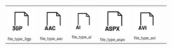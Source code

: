 |      |      |      |      |      |      | 
| ---- | ---- | ---- | ---- | ---- | ---- |
| <img src="https://raw.githubusercontent.com/scape-agency/icon.gl/main/dist/png/512/file_type_3gp.png" alt="file_type_3gp"><small>file_type_3gp</small> | <img src="https://raw.githubusercontent.com/scape-agency/icon.gl/main/dist/png/512/file_type_aac.png" alt="file_type_aac"><small>file_type_aac</small> | <img src="https://raw.githubusercontent.com/scape-agency/icon.gl/main/dist/png/512/file_type_ai.png" alt="file_type_ai"><small>file_type_ai</small> | <img src="https://raw.githubusercontent.com/scape-agency/icon.gl/main/dist/png/512/file_type_aspx.png" alt="file_type_aspx"><small>file_type_aspx</small> | <img src="https://raw.githubusercontent.com/scape-agency/icon.gl/main/dist/png/512/file_type_avi.png" alt="file_type_avi"><small>file_type_avi</small> || <img src="https://raw.githubusercontent.com/scape-agency/icon.gl/main/dist/png/512/file_type_bin.png" alt="file_type_bin"><small>file_type_bin</small> | <img src="https://raw.githubusercontent.com/scape-agency/icon.gl/main/dist/png/512/file_type_blend.png" alt="file_type_blend"><small>file_type_blend</small> | <img src="https://raw.githubusercontent.com/scape-agency/icon.gl/main/dist/png/512/file_type_bmp.png" alt="file_type_bmp"><small>file_type_bmp</small> | <img src="https://raw.githubusercontent.com/scape-agency/icon.gl/main/dist/png/512/file_type_cs.png" alt="file_type_cs"><small>file_type_cs</small> | <img src="https://raw.githubusercontent.com/scape-agency/icon.gl/main/dist/png/512/file_type_css.png" alt="file_type_css"><small>file_type_css</small> || <img src="https://raw.githubusercontent.com/scape-agency/icon.gl/main/dist/png/512/file_type_dll.png" alt="file_type_dll"><small>file_type_dll</small> | <img src="https://raw.githubusercontent.com/scape-agency/icon.gl/main/dist/png/512/file_type_dmg.png" alt="file_type_dmg"><small>file_type_dmg</small> | <img src="https://raw.githubusercontent.com/scape-agency/icon.gl/main/dist/png/512/file_type_doc.png" alt="file_type_doc"><small>file_type_doc</small> | <img src="https://raw.githubusercontent.com/scape-agency/icon.gl/main/dist/png/512/file_type_docx.png" alt="file_type_docx"><small>file_type_docx</small> | <img src="https://raw.githubusercontent.com/scape-agency/icon.gl/main/dist/png/512/file_type_dwg.png" alt="file_type_dwg"><small>file_type_dwg</small> || <img src="https://raw.githubusercontent.com/scape-agency/icon.gl/main/dist/png/512/file_type_eot.png" alt="file_type_eot"><small>file_type_eot</small> | <img src="https://raw.githubusercontent.com/scape-agency/icon.gl/main/dist/png/512/file_type_exe.png" alt="file_type_exe"><small>file_type_exe</small> | <img src="https://raw.githubusercontent.com/scape-agency/icon.gl/main/dist/png/512/file_type_gh.png" alt="file_type_gh"><small>file_type_gh</small> | <img src="https://raw.githubusercontent.com/scape-agency/icon.gl/main/dist/png/512/file_type_gif.png" alt="file_type_gif"><small>file_type_gif</small> | <img src="https://raw.githubusercontent.com/scape-agency/icon.gl/main/dist/png/512/file_type_git.png" alt="file_type_git"><small>file_type_git</small> || <img src="https://raw.githubusercontent.com/scape-agency/icon.gl/main/dist/png/512/file_type_heic.png" alt="file_type_heic"><small>file_type_heic</small> | <img src="https://raw.githubusercontent.com/scape-agency/icon.gl/main/dist/png/512/file_type_html.png" alt="file_type_html"><small>file_type_html</small> | <img src="https://raw.githubusercontent.com/scape-agency/icon.gl/main/dist/png/512/file_type_ico.png" alt="file_type_ico"><small>file_type_ico</small> | <img src="https://raw.githubusercontent.com/scape-agency/icon.gl/main/dist/png/512/file_type_indd.png" alt="file_type_indd"><small>file_type_indd</small> | <img src="https://raw.githubusercontent.com/scape-agency/icon.gl/main/dist/png/512/file_type_ini.png" alt="file_type_ini"><small>file_type_ini</small> || <img src="https://raw.githubusercontent.com/scape-agency/icon.gl/main/dist/png/512/file_type_iso-83.png" alt="file_type_iso-83"><small>file_type_iso-83</small> | <img src="https://raw.githubusercontent.com/scape-agency/icon.gl/main/dist/png/512/file_type_iso.png" alt="file_type_iso"><small>file_type_iso</small> | <img src="https://raw.githubusercontent.com/scape-agency/icon.gl/main/dist/png/512/file_type_jar.png" alt="file_type_jar"><small>file_type_jar</small> | <img src="https://raw.githubusercontent.com/scape-agency/icon.gl/main/dist/png/512/file_type_java.png" alt="file_type_java"><small>file_type_java</small> | <img src="https://raw.githubusercontent.com/scape-agency/icon.gl/main/dist/png/512/file_type_jinja.png" alt="file_type_jinja"><small>file_type_jinja</small> || <img src="https://raw.githubusercontent.com/scape-agency/icon.gl/main/dist/png/512/file_type_js.png" alt="file_type_js"><small>file_type_js</small> | <img src="https://raw.githubusercontent.com/scape-agency/icon.gl/main/dist/png/512/file_type_json.png" alt="file_type_json"><small>file_type_json</small> | <img src="https://raw.githubusercontent.com/scape-agency/icon.gl/main/dist/png/512/file_type_jsx.png" alt="file_type_jsx"><small>file_type_jsx</small> | <img src="https://raw.githubusercontent.com/scape-agency/icon.gl/main/dist/png/512/file_type_key.png" alt="file_type_key"><small>file_type_key</small> | <img src="https://raw.githubusercontent.com/scape-agency/icon.gl/main/dist/png/512/file_type_m4p.png" alt="file_type_m4p"><small>file_type_m4p</small> || <img src="https://raw.githubusercontent.com/scape-agency/icon.gl/main/dist/png/512/file_type_mdx.png" alt="file_type_mdx"><small>file_type_mdx</small> | <img src="https://raw.githubusercontent.com/scape-agency/icon.gl/main/dist/png/512/file_type_mkv.png" alt="file_type_mkv"><small>file_type_mkv</small> | <img src="https://raw.githubusercontent.com/scape-agency/icon.gl/main/dist/png/512/file_type_mov.png" alt="file_type_mov"><small>file_type_mov</small> | <img src="https://raw.githubusercontent.com/scape-agency/icon.gl/main/dist/png/512/file_type_mp3.png" alt="file_type_mp3"><small>file_type_mp3</small> | <img src="https://raw.githubusercontent.com/scape-agency/icon.gl/main/dist/png/512/file_type_mp4.png" alt="file_type_mp4"><small>file_type_mp4</small> || <img src="https://raw.githubusercontent.com/scape-agency/icon.gl/main/dist/png/512/file_type_msi.png" alt="file_type_msi"><small>file_type_msi</small> | <img src="https://raw.githubusercontent.com/scape-agency/icon.gl/main/dist/png/512/file_type_obj.png" alt="file_type_obj"><small>file_type_obj</small> | <img src="https://raw.githubusercontent.com/scape-agency/icon.gl/main/dist/png/512/file_type_ogg.png" alt="file_type_ogg"><small>file_type_ogg</small> | <img src="https://raw.githubusercontent.com/scape-agency/icon.gl/main/dist/png/512/file_type_otf.png" alt="file_type_otf"><small>file_type_otf</small> | <img src="https://raw.githubusercontent.com/scape-agency/icon.gl/main/dist/png/512/file_type_pdf.png" alt="file_type_pdf"><small>file_type_pdf</small> || <img src="https://raw.githubusercontent.com/scape-agency/icon.gl/main/dist/png/512/file_type_png.png" alt="file_type_png"><small>file_type_png</small> | <img src="https://raw.githubusercontent.com/scape-agency/icon.gl/main/dist/png/512/file_type_ppt.png" alt="file_type_ppt"><small>file_type_ppt</small> | <img src="https://raw.githubusercontent.com/scape-agency/icon.gl/main/dist/png/512/file_type_pptx.png" alt="file_type_pptx"><small>file_type_pptx</small> | <img src="https://raw.githubusercontent.com/scape-agency/icon.gl/main/dist/png/512/file_type_psd.png" alt="file_type_psd"><small>file_type_psd</small> | <img src="https://raw.githubusercontent.com/scape-agency/icon.gl/main/dist/png/512/file_type_psql.png" alt="file_type_psql"><small>file_type_psql</small> || <img src="https://raw.githubusercontent.com/scape-agency/icon.gl/main/dist/png/512/file_type_qgs.png" alt="file_type_qgs"><small>file_type_qgs</small> | <img src="https://raw.githubusercontent.com/scape-agency/icon.gl/main/dist/png/512/file_type_rar.png" alt="file_type_rar"><small>file_type_rar</small> | <img src="https://raw.githubusercontent.com/scape-agency/icon.gl/main/dist/png/512/file_type_raw.png" alt="file_type_raw"><small>file_type_raw</small> | <img src="https://raw.githubusercontent.com/scape-agency/icon.gl/main/dist/png/512/file_type_rb.png" alt="file_type_rb"><small>file_type_rb</small> | <img src="https://raw.githubusercontent.com/scape-agency/icon.gl/main/dist/png/512/file_type_ris.png" alt="file_type_ris"><small>file_type_ris</small> || <img src="https://raw.githubusercontent.com/scape-agency/icon.gl/main/dist/png/512/file_type_sass.png" alt="file_type_sass"><small>file_type_sass</small> | <img src="https://raw.githubusercontent.com/scape-agency/icon.gl/main/dist/png/512/file_type_scss.png" alt="file_type_scss"><small>file_type_scss</small> | <img src="https://raw.githubusercontent.com/scape-agency/icon.gl/main/dist/png/512/file_type_sh.png" alt="file_type_sh"><small>file_type_sh</small> | <img src="https://raw.githubusercontent.com/scape-agency/icon.gl/main/dist/png/512/file_type_shp.png" alt="file_type_shp"><small>file_type_shp</small> | <img src="https://raw.githubusercontent.com/scape-agency/icon.gl/main/dist/png/512/file_type_skp.png" alt="file_type_skp"><small>file_type_skp</small> || <img src="https://raw.githubusercontent.com/scape-agency/icon.gl/main/dist/png/512/file_type_stl.png" alt="file_type_stl"><small>file_type_stl</small> | <img src="https://raw.githubusercontent.com/scape-agency/icon.gl/main/dist/png/512/file_type_svg.png" alt="file_type_svg"><small>file_type_svg</small> | <img src="https://raw.githubusercontent.com/scape-agency/icon.gl/main/dist/png/512/file_type_tar.png" alt="file_type_tar"><small>file_type_tar</small> | <img src="https://raw.githubusercontent.com/scape-agency/icon.gl/main/dist/png/512/file_type_tex.png" alt="file_type_tex"><small>file_type_tex</small> | <img src="https://raw.githubusercontent.com/scape-agency/icon.gl/main/dist/png/512/file_type_tiff.png" alt="file_type_tiff"><small>file_type_tiff</small> || <img src="https://raw.githubusercontent.com/scape-agency/icon.gl/main/dist/png/512/file_type_ts.png" alt="file_type_ts"><small>file_type_ts</small> | <img src="https://raw.githubusercontent.com/scape-agency/icon.gl/main/dist/png/512/file_type_tsx.png" alt="file_type_tsx"><small>file_type_tsx</small> | <img src="https://raw.githubusercontent.com/scape-agency/icon.gl/main/dist/png/512/file_type_ttf.png" alt="file_type_ttf"><small>file_type_ttf</small> | <img src="https://raw.githubusercontent.com/scape-agency/icon.gl/main/dist/png/512/file_type_txt.png" alt="file_type_txt"><small>file_type_txt</small> | <img src="https://raw.githubusercontent.com/scape-agency/icon.gl/main/dist/png/512/file_type_w0ff2.png" alt="file_type_w0ff2"><small>file_type_w0ff2</small> || <img src="https://raw.githubusercontent.com/scape-agency/icon.gl/main/dist/png/512/file_type_webp.png" alt="file_type_webp"><small>file_type_webp</small> | <img src="https://raw.githubusercontent.com/scape-agency/icon.gl/main/dist/png/512/file_type_woff.png" alt="file_type_woff"><small>file_type_woff</small> | <img src="https://raw.githubusercontent.com/scape-agency/icon.gl/main/dist/png/512/file_type_xls.png" alt="file_type_xls"><small>file_type_xls</small> | <img src="https://raw.githubusercontent.com/scape-agency/icon.gl/main/dist/png/512/file_type_xlsx.png" alt="file_type_xlsx"><small>file_type_xlsx</small> | <img src="https://raw.githubusercontent.com/scape-agency/icon.gl/main/dist/png/512/file_type_yml.png" alt="file_type_yml"><small>file_type_yml</small> || <img src="https://raw.githubusercontent.com/scape-agency/icon.gl/main/dist/png/512/game_dice_0.png" alt="game_dice_0"><small>game_dice_0</small> | <img src="https://raw.githubusercontent.com/scape-agency/icon.gl/main/dist/png/512/game_dice_0_fill.png" alt="game_dice_0_fill"><small>game_dice_0_fill</small> | <img src="https://raw.githubusercontent.com/scape-agency/icon.gl/main/dist/png/512/game_dice_1.png" alt="game_dice_1"><small>game_dice_1</small> | <img src="https://raw.githubusercontent.com/scape-agency/icon.gl/main/dist/png/512/game_dice_1_fill.png" alt="game_dice_1_fill"><small>game_dice_1_fill</small> | <img src="https://raw.githubusercontent.com/scape-agency/icon.gl/main/dist/png/512/game_dice_2.png" alt="game_dice_2"><small>game_dice_2</small> || <img src="https://raw.githubusercontent.com/scape-agency/icon.gl/main/dist/png/512/game_dice_3.png" alt="game_dice_3"><small>game_dice_3</small> | <img src="https://raw.githubusercontent.com/scape-agency/icon.gl/main/dist/png/512/game_dice_3_fill.png" alt="game_dice_3_fill"><small>game_dice_3_fill</small> | <img src="https://raw.githubusercontent.com/scape-agency/icon.gl/main/dist/png/512/game_dice_4.png" alt="game_dice_4"><small>game_dice_4</small> | <img src="https://raw.githubusercontent.com/scape-agency/icon.gl/main/dist/png/512/game_dice_4_fill.png" alt="game_dice_4_fill"><small>game_dice_4_fill</small> | <img src="https://raw.githubusercontent.com/scape-agency/icon.gl/main/dist/png/512/game_dice_5.png" alt="game_dice_5"><small>game_dice_5</small> || <img src="https://raw.githubusercontent.com/scape-agency/icon.gl/main/dist/png/512/game_dice_6.png" alt="game_dice_6"><small>game_dice_6</small> | <img src="https://raw.githubusercontent.com/scape-agency/icon.gl/main/dist/png/512/game_dice_6_fill.png" alt="game_dice_6_fill"><small>game_dice_6_fill</small> | <img src="https://raw.githubusercontent.com/scape-agency/icon.gl/main/dist/png/512/game_dices-fill.png" alt="game_dices-fill"><small>game_dices-fill</small> | <img src="https://raw.githubusercontent.com/scape-agency/icon.gl/main/dist/png/512/game_dices.png" alt="game_dices"><small>game_dices</small> | <img src="https://raw.githubusercontent.com/scape-agency/icon.gl/main/dist/png/512/number_0.png" alt="number_0"><small>number_0</small> || <img src="https://raw.githubusercontent.com/scape-agency/icon.gl/main/dist/png/512/number_10.png" alt="number_10"><small>number_10</small> | <img src="https://raw.githubusercontent.com/scape-agency/icon.gl/main/dist/png/512/number_2.png" alt="number_2"><small>number_2</small> | <img src="https://raw.githubusercontent.com/scape-agency/icon.gl/main/dist/png/512/number_3.png" alt="number_3"><small>number_3</small> | <img src="https://raw.githubusercontent.com/scape-agency/icon.gl/main/dist/png/512/number_4.png" alt="number_4"><small>number_4</small> | <img src="https://raw.githubusercontent.com/scape-agency/icon.gl/main/dist/png/512/number_5.png" alt="number_5"><small>number_5</small> || <img src="https://raw.githubusercontent.com/scape-agency/icon.gl/main/dist/png/512/number_7.png" alt="number_7"><small>number_7</small> | <img src="https://raw.githubusercontent.com/scape-agency/icon.gl/main/dist/png/512/number_8.png" alt="number_8"><small>number_8</small> | <img src="https://raw.githubusercontent.com/scape-agency/icon.gl/main/dist/png/512/number_9.png" alt="number_9"><small>number_9</small> | <img src="https://raw.githubusercontent.com/scape-agency/icon.gl/main/dist/png/512/number_circle_0.png" alt="number_circle_0"><small>number_circle_0</small> | <img src="https://raw.githubusercontent.com/scape-agency/icon.gl/main/dist/png/512/number_circle_1.png" alt="number_circle_1"><small>number_circle_1</small> || <img src="https://raw.githubusercontent.com/scape-agency/icon.gl/main/dist/png/512/number_circle_11.png" alt="number_circle_11"><small>number_circle_11</small> | <img src="https://raw.githubusercontent.com/scape-agency/icon.gl/main/dist/png/512/number_circle_12.png" alt="number_circle_12"><small>number_circle_12</small> | <img src="https://raw.githubusercontent.com/scape-agency/icon.gl/main/dist/png/512/number_circle_13.png" alt="number_circle_13"><small>number_circle_13</small> | <img src="https://raw.githubusercontent.com/scape-agency/icon.gl/main/dist/png/512/number_circle_14.png" alt="number_circle_14"><small>number_circle_14</small> | <img src="https://raw.githubusercontent.com/scape-agency/icon.gl/main/dist/png/512/number_circle_15.png" alt="number_circle_15"><small>number_circle_15</small> || <img src="https://raw.githubusercontent.com/scape-agency/icon.gl/main/dist/png/512/number_circle_17.png" alt="number_circle_17"><small>number_circle_17</small> | <img src="https://raw.githubusercontent.com/scape-agency/icon.gl/main/dist/png/512/number_circle_18.png" alt="number_circle_18"><small>number_circle_18</small> | <img src="https://raw.githubusercontent.com/scape-agency/icon.gl/main/dist/png/512/number_circle_19.png" alt="number_circle_19"><small>number_circle_19</small> | <img src="https://raw.githubusercontent.com/scape-agency/icon.gl/main/dist/png/512/number_circle_2.png" alt="number_circle_2"><small>number_circle_2</small> | <img src="https://raw.githubusercontent.com/scape-agency/icon.gl/main/dist/png/512/number_circle_20.png" alt="number_circle_20"><small>number_circle_20</small> || <img src="https://raw.githubusercontent.com/scape-agency/icon.gl/main/dist/png/512/number_circle_22.png" alt="number_circle_22"><small>number_circle_22</small> | <img src="https://raw.githubusercontent.com/scape-agency/icon.gl/main/dist/png/512/number_circle_23.png" alt="number_circle_23"><small>number_circle_23</small> | <img src="https://raw.githubusercontent.com/scape-agency/icon.gl/main/dist/png/512/number_circle_24.png" alt="number_circle_24"><small>number_circle_24</small> | <img src="https://raw.githubusercontent.com/scape-agency/icon.gl/main/dist/png/512/number_circle_25.png" alt="number_circle_25"><small>number_circle_25</small> | <img src="https://raw.githubusercontent.com/scape-agency/icon.gl/main/dist/png/512/number_circle_26.png" alt="number_circle_26"><small>number_circle_26</small> || <img src="https://raw.githubusercontent.com/scape-agency/icon.gl/main/dist/png/512/number_circle_28.png" alt="number_circle_28"><small>number_circle_28</small> | <img src="https://raw.githubusercontent.com/scape-agency/icon.gl/main/dist/png/512/number_circle_29.png" alt="number_circle_29"><small>number_circle_29</small> | <img src="https://raw.githubusercontent.com/scape-agency/icon.gl/main/dist/png/512/number_circle_3.png" alt="number_circle_3"><small>number_circle_3</small> | <img src="https://raw.githubusercontent.com/scape-agency/icon.gl/main/dist/png/512/number_circle_30.png" alt="number_circle_30"><small>number_circle_30</small> | <img src="https://raw.githubusercontent.com/scape-agency/icon.gl/main/dist/png/512/number_circle_31.png" alt="number_circle_31"><small>number_circle_31</small> || <img src="https://raw.githubusercontent.com/scape-agency/icon.gl/main/dist/png/512/number_circle_33.png" alt="number_circle_33"><small>number_circle_33</small> | <img src="https://raw.githubusercontent.com/scape-agency/icon.gl/main/dist/png/512/number_circle_34.png" alt="number_circle_34"><small>number_circle_34</small> | <img src="https://raw.githubusercontent.com/scape-agency/icon.gl/main/dist/png/512/number_circle_35.png" alt="number_circle_35"><small>number_circle_35</small> | <img src="https://raw.githubusercontent.com/scape-agency/icon.gl/main/dist/png/512/number_circle_36.png" alt="number_circle_36"><small>number_circle_36</small> | <img src="https://raw.githubusercontent.com/scape-agency/icon.gl/main/dist/png/512/number_circle_37.png" alt="number_circle_37"><small>number_circle_37</small> || <img src="https://raw.githubusercontent.com/scape-agency/icon.gl/main/dist/png/512/number_circle_39.png" alt="number_circle_39"><small>number_circle_39</small> | <img src="https://raw.githubusercontent.com/scape-agency/icon.gl/main/dist/png/512/number_circle_4.png" alt="number_circle_4"><small>number_circle_4</small> | <img src="https://raw.githubusercontent.com/scape-agency/icon.gl/main/dist/png/512/number_circle_40.png" alt="number_circle_40"><small>number_circle_40</small> | <img src="https://raw.githubusercontent.com/scape-agency/icon.gl/main/dist/png/512/number_circle_41.png" alt="number_circle_41"><small>number_circle_41</small> | <img src="https://raw.githubusercontent.com/scape-agency/icon.gl/main/dist/png/512/number_circle_42.png" alt="number_circle_42"><small>number_circle_42</small> || <img src="https://raw.githubusercontent.com/scape-agency/icon.gl/main/dist/png/512/number_circle_44.png" alt="number_circle_44"><small>number_circle_44</small> | <img src="https://raw.githubusercontent.com/scape-agency/icon.gl/main/dist/png/512/number_circle_45.png" alt="number_circle_45"><small>number_circle_45</small> | <img src="https://raw.githubusercontent.com/scape-agency/icon.gl/main/dist/png/512/number_circle_46.png" alt="number_circle_46"><small>number_circle_46</small> | <img src="https://raw.githubusercontent.com/scape-agency/icon.gl/main/dist/png/512/number_circle_47.png" alt="number_circle_47"><small>number_circle_47</small> | <img src="https://raw.githubusercontent.com/scape-agency/icon.gl/main/dist/png/512/number_circle_48.png" alt="number_circle_48"><small>number_circle_48</small> || <img src="https://raw.githubusercontent.com/scape-agency/icon.gl/main/dist/png/512/number_circle_5.png" alt="number_circle_5"><small>number_circle_5</small> | <img src="https://raw.githubusercontent.com/scape-agency/icon.gl/main/dist/png/512/number_circle_50.png" alt="number_circle_50"><small>number_circle_50</small> | <img src="https://raw.githubusercontent.com/scape-agency/icon.gl/main/dist/png/512/number_circle_6.png" alt="number_circle_6"><small>number_circle_6</small> | <img src="https://raw.githubusercontent.com/scape-agency/icon.gl/main/dist/png/512/number_circle_7.png" alt="number_circle_7"><small>number_circle_7</small> | <img src="https://raw.githubusercontent.com/scape-agency/icon.gl/main/dist/png/512/number_circle_8.png" alt="number_circle_8"><small>number_circle_8</small> || <img src="https://raw.githubusercontent.com/scape-agency/icon.gl/main/dist/png/512/number_circle_fill_0.png" alt="number_circle_fill_0"><small>number_circle_fill_0</small> | <img src="https://raw.githubusercontent.com/scape-agency/icon.gl/main/dist/png/512/number_circle_fill_1.png" alt="number_circle_fill_1"><small>number_circle_fill_1</small> | <img src="https://raw.githubusercontent.com/scape-agency/icon.gl/main/dist/png/512/number_circle_fill_10.png" alt="number_circle_fill_10"><small>number_circle_fill_10</small> | <img src="https://raw.githubusercontent.com/scape-agency/icon.gl/main/dist/png/512/number_circle_fill_11.png" alt="number_circle_fill_11"><small>number_circle_fill_11</small> | <img src="https://raw.githubusercontent.com/scape-agency/icon.gl/main/dist/png/512/number_circle_fill_12.png" alt="number_circle_fill_12"><small>number_circle_fill_12</small> || <img src="https://raw.githubusercontent.com/scape-agency/icon.gl/main/dist/png/512/number_circle_fill_14.png" alt="number_circle_fill_14"><small>number_circle_fill_14</small> | <img src="https://raw.githubusercontent.com/scape-agency/icon.gl/main/dist/png/512/number_circle_fill_15.png" alt="number_circle_fill_15"><small>number_circle_fill_15</small> | <img src="https://raw.githubusercontent.com/scape-agency/icon.gl/main/dist/png/512/number_circle_fill_16.png" alt="number_circle_fill_16"><small>number_circle_fill_16</small> | <img src="https://raw.githubusercontent.com/scape-agency/icon.gl/main/dist/png/512/number_circle_fill_17.png" alt="number_circle_fill_17"><small>number_circle_fill_17</small> | <img src="https://raw.githubusercontent.com/scape-agency/icon.gl/main/dist/png/512/number_circle_fill_18.png" alt="number_circle_fill_18"><small>number_circle_fill_18</small> || <img src="https://raw.githubusercontent.com/scape-agency/icon.gl/main/dist/png/512/number_circle_fill_2.png" alt="number_circle_fill_2"><small>number_circle_fill_2</small> | <img src="https://raw.githubusercontent.com/scape-agency/icon.gl/main/dist/png/512/number_circle_fill_20.png" alt="number_circle_fill_20"><small>number_circle_fill_20</small> | <img src="https://raw.githubusercontent.com/scape-agency/icon.gl/main/dist/png/512/number_circle_fill_3.png" alt="number_circle_fill_3"><small>number_circle_fill_3</small> | <img src="https://raw.githubusercontent.com/scape-agency/icon.gl/main/dist/png/512/number_circle_fill_4.png" alt="number_circle_fill_4"><small>number_circle_fill_4</small> | <img src="https://raw.githubusercontent.com/scape-agency/icon.gl/main/dist/png/512/number_circle_fill_5.png" alt="number_circle_fill_5"><small>number_circle_fill_5</small> || <img src="https://raw.githubusercontent.com/scape-agency/icon.gl/main/dist/png/512/number_circle_fill_7.png" alt="number_circle_fill_7"><small>number_circle_fill_7</small> | <img src="https://raw.githubusercontent.com/scape-agency/icon.gl/main/dist/png/512/number_circle_fill_8.png" alt="number_circle_fill_8"><small>number_circle_fill_8</small> | <img src="https://raw.githubusercontent.com/scape-agency/icon.gl/main/dist/png/512/number_circle_fill_9.png" alt="number_circle_fill_9"><small>number_circle_fill_9</small> | <img src="https://raw.githubusercontent.com/scape-agency/icon.gl/main/dist/png/512/number_circle_small_fill_0.png" alt="number_circle_small_fill_0"><small>number_circle_small_fill_0</small> | <img src="https://raw.githubusercontent.com/scape-agency/icon.gl/main/dist/png/512/number_circle_small_fill_1.png" alt="number_circle_small_fill_1"><small>number_circle_small_fill_1</small> || <img src="https://raw.githubusercontent.com/scape-agency/icon.gl/main/dist/png/512/number_circle_small_fill_2.png" alt="number_circle_small_fill_2"><small>number_circle_small_fill_2</small> | <img src="https://raw.githubusercontent.com/scape-agency/icon.gl/main/dist/png/512/number_circle_small_fill_3.png" alt="number_circle_small_fill_3"><small>number_circle_small_fill_3</small> | <img src="https://raw.githubusercontent.com/scape-agency/icon.gl/main/dist/png/512/number_circle_small_fill_4.png" alt="number_circle_small_fill_4"><small>number_circle_small_fill_4</small> | <img src="https://raw.githubusercontent.com/scape-agency/icon.gl/main/dist/png/512/number_circle_small_fill_5.png" alt="number_circle_small_fill_5"><small>number_circle_small_fill_5</small> | <img src="https://raw.githubusercontent.com/scape-agency/icon.gl/main/dist/png/512/number_circle_small_fill_6.png" alt="number_circle_small_fill_6"><small>number_circle_small_fill_6</small> || <img src="https://raw.githubusercontent.com/scape-agency/icon.gl/main/dist/png/512/number_circle_small_fill_8.png" alt="number_circle_small_fill_8"><small>number_circle_small_fill_8</small> | <img src="https://raw.githubusercontent.com/scape-agency/icon.gl/main/dist/png/512/number_circle_small_fill_9.png" alt="number_circle_small_fill_9"><small>number_circle_small_fill_9</small> | <img src="https://raw.githubusercontent.com/scape-agency/icon.gl/main/dist/png/512/number_circle_square_0.png" alt="number_circle_square_0"><small>number_circle_square_0</small> | <img src="https://raw.githubusercontent.com/scape-agency/icon.gl/main/dist/png/512/number_circle_square_10.png" alt="number_circle_square_10"><small>number_circle_square_10</small> | <img src="https://raw.githubusercontent.com/scape-agency/icon.gl/main/dist/png/512/number_circle_square_20.png" alt="number_circle_square_20"><small>number_circle_square_20</small> || <img src="https://raw.githubusercontent.com/scape-agency/icon.gl/main/dist/png/512/number_circle_square_40.png" alt="number_circle_square_40"><small>number_circle_square_40</small> | <img src="https://raw.githubusercontent.com/scape-agency/icon.gl/main/dist/png/512/number_circle_square_50.png" alt="number_circle_square_50"><small>number_circle_square_50</small> | <img src="https://raw.githubusercontent.com/scape-agency/icon.gl/main/dist/png/512/number_circle_square_60.png" alt="number_circle_square_60"><small>number_circle_square_60</small> | <img src="https://raw.githubusercontent.com/scape-agency/icon.gl/main/dist/png/512/number_circle_square_70.png" alt="number_circle_square_70"><small>number_circle_square_70</small> | <img src="https://raw.githubusercontent.com/scape-agency/icon.gl/main/dist/png/512/number_circle_square_80.png" alt="number_circle_square_80"><small>number_circle_square_80</small> || <img src="https://raw.githubusercontent.com/scape-agency/icon.gl/main/dist/png/512/number_fraction_0_3.png" alt="number_fraction_0_3"><small>number_fraction_0_3</small> | <img src="https://raw.githubusercontent.com/scape-agency/icon.gl/main/dist/png/512/number_fraction_1_10.png" alt="number_fraction_1_10"><small>number_fraction_1_10</small> | <img src="https://raw.githubusercontent.com/scape-agency/icon.gl/main/dist/png/512/number_fraction_1_2.png" alt="number_fraction_1_2"><small>number_fraction_1_2</small> | <img src="https://raw.githubusercontent.com/scape-agency/icon.gl/main/dist/png/512/number_fraction_1_3.png" alt="number_fraction_1_3"><small>number_fraction_1_3</small> | <img src="https://raw.githubusercontent.com/scape-agency/icon.gl/main/dist/png/512/number_fraction_1_4.png" alt="number_fraction_1_4"><small>number_fraction_1_4</small> || <img src="https://raw.githubusercontent.com/scape-agency/icon.gl/main/dist/png/512/number_fraction_1_6.png" alt="number_fraction_1_6"><small>number_fraction_1_6</small> | <img src="https://raw.githubusercontent.com/scape-agency/icon.gl/main/dist/png/512/number_fraction_1_7.png" alt="number_fraction_1_7"><small>number_fraction_1_7</small> | <img src="https://raw.githubusercontent.com/scape-agency/icon.gl/main/dist/png/512/number_fraction_1_8.png" alt="number_fraction_1_8"><small>number_fraction_1_8</small> | <img src="https://raw.githubusercontent.com/scape-agency/icon.gl/main/dist/png/512/number_fraction_1_9.png" alt="number_fraction_1_9"><small>number_fraction_1_9</small> | <img src="https://raw.githubusercontent.com/scape-agency/icon.gl/main/dist/png/512/number_fraction_1_x.png" alt="number_fraction_1_x"><small>number_fraction_1_x</small> || <img src="https://raw.githubusercontent.com/scape-agency/icon.gl/main/dist/png/512/number_fraction_2_5.png" alt="number_fraction_2_5"><small>number_fraction_2_5</small> | <img src="https://raw.githubusercontent.com/scape-agency/icon.gl/main/dist/png/512/number_fraction_3_4.png" alt="number_fraction_3_4"><small>number_fraction_3_4</small> | <img src="https://raw.githubusercontent.com/scape-agency/icon.gl/main/dist/png/512/number_fraction_3_5.png" alt="number_fraction_3_5"><small>number_fraction_3_5</small> | <img src="https://raw.githubusercontent.com/scape-agency/icon.gl/main/dist/png/512/number_fraction_3_8.png" alt="number_fraction_3_8"><small>number_fraction_3_8</small> | <img src="https://raw.githubusercontent.com/scape-agency/icon.gl/main/dist/png/512/number_fraction_4_5.png" alt="number_fraction_4_5"><small>number_fraction_4_5</small> || <img src="https://raw.githubusercontent.com/scape-agency/icon.gl/main/dist/png/512/number_fraction_5_8.png" alt="number_fraction_5_8"><small>number_fraction_5_8</small> | <img src="https://raw.githubusercontent.com/scape-agency/icon.gl/main/dist/png/512/number_fraction_7_8.png" alt="number_fraction_7_8"><small>number_fraction_7_8</small> | <img src="https://raw.githubusercontent.com/scape-agency/icon.gl/main/dist/png/512/number_square_0.png" alt="number_square_0"><small>number_square_0</small> | <img src="https://raw.githubusercontent.com/scape-agency/icon.gl/main/dist/png/512/number_square_1.png" alt="number_square_1"><small>number_square_1</small> | <img src="https://raw.githubusercontent.com/scape-agency/icon.gl/main/dist/png/512/number_square_10.png" alt="number_square_10"><small>number_square_10</small> || <img src="https://raw.githubusercontent.com/scape-agency/icon.gl/main/dist/png/512/number_square_12.png" alt="number_square_12"><small>number_square_12</small> | <img src="https://raw.githubusercontent.com/scape-agency/icon.gl/main/dist/png/512/number_square_13.png" alt="number_square_13"><small>number_square_13</small> | <img src="https://raw.githubusercontent.com/scape-agency/icon.gl/main/dist/png/512/number_square_14.png" alt="number_square_14"><small>number_square_14</small> | <img src="https://raw.githubusercontent.com/scape-agency/icon.gl/main/dist/png/512/number_square_15.png" alt="number_square_15"><small>number_square_15</small> | <img src="https://raw.githubusercontent.com/scape-agency/icon.gl/main/dist/png/512/number_square_16.png" alt="number_square_16"><small>number_square_16</small> || <img src="https://raw.githubusercontent.com/scape-agency/icon.gl/main/dist/png/512/number_square_18.png" alt="number_square_18"><small>number_square_18</small> | <img src="https://raw.githubusercontent.com/scape-agency/icon.gl/main/dist/png/512/number_square_19.png" alt="number_square_19"><small>number_square_19</small> | <img src="https://raw.githubusercontent.com/scape-agency/icon.gl/main/dist/png/512/number_square_2.png" alt="number_square_2"><small>number_square_2</small> | <img src="https://raw.githubusercontent.com/scape-agency/icon.gl/main/dist/png/512/number_square_20.png" alt="number_square_20"><small>number_square_20</small> | <img src="https://raw.githubusercontent.com/scape-agency/icon.gl/main/dist/png/512/number_square_3.png" alt="number_square_3"><small>number_square_3</small> || <img src="https://raw.githubusercontent.com/scape-agency/icon.gl/main/dist/png/512/number_square_5.png" alt="number_square_5"><small>number_square_5</small> | <img src="https://raw.githubusercontent.com/scape-agency/icon.gl/main/dist/png/512/number_square_6.png" alt="number_square_6"><small>number_square_6</small> | <img src="https://raw.githubusercontent.com/scape-agency/icon.gl/main/dist/png/512/number_square_7.png" alt="number_square_7"><small>number_square_7</small> | <img src="https://raw.githubusercontent.com/scape-agency/icon.gl/main/dist/png/512/number_square_8.png" alt="number_square_8"><small>number_square_8</small> | <img src="https://raw.githubusercontent.com/scape-agency/icon.gl/main/dist/png/512/number_square_9.png" alt="number_square_9"><small>number_square_9</small> || <img src="https://raw.githubusercontent.com/scape-agency/icon.gl/main/dist/png/512/number_square_fill_1.png" alt="number_square_fill_1"><small>number_square_fill_1</small> | <img src="https://raw.githubusercontent.com/scape-agency/icon.gl/main/dist/png/512/number_square_fill_10.png" alt="number_square_fill_10"><small>number_square_fill_10</small> | <img src="https://raw.githubusercontent.com/scape-agency/icon.gl/main/dist/png/512/number_square_fill_11.png" alt="number_square_fill_11"><small>number_square_fill_11</small> | <img src="https://raw.githubusercontent.com/scape-agency/icon.gl/main/dist/png/512/number_square_fill_12.png" alt="number_square_fill_12"><small>number_square_fill_12</small> | <img src="https://raw.githubusercontent.com/scape-agency/icon.gl/main/dist/png/512/number_square_fill_13.png" alt="number_square_fill_13"><small>number_square_fill_13</small> || <img src="https://raw.githubusercontent.com/scape-agency/icon.gl/main/dist/png/512/number_square_fill_15.png" alt="number_square_fill_15"><small>number_square_fill_15</small> | <img src="https://raw.githubusercontent.com/scape-agency/icon.gl/main/dist/png/512/number_square_fill_16.png" alt="number_square_fill_16"><small>number_square_fill_16</small> | <img src="https://raw.githubusercontent.com/scape-agency/icon.gl/main/dist/png/512/number_square_fill_17.png" alt="number_square_fill_17"><small>number_square_fill_17</small> | <img src="https://raw.githubusercontent.com/scape-agency/icon.gl/main/dist/png/512/number_square_fill_18.png" alt="number_square_fill_18"><small>number_square_fill_18</small> | <img src="https://raw.githubusercontent.com/scape-agency/icon.gl/main/dist/png/512/number_square_fill_19.png" alt="number_square_fill_19"><small>number_square_fill_19</small> || <img src="https://raw.githubusercontent.com/scape-agency/icon.gl/main/dist/png/512/number_square_fill_20.png" alt="number_square_fill_20"><small>number_square_fill_20</small> | <img src="https://raw.githubusercontent.com/scape-agency/icon.gl/main/dist/png/512/number_square_fill_3.png" alt="number_square_fill_3"><small>number_square_fill_3</small> | <img src="https://raw.githubusercontent.com/scape-agency/icon.gl/main/dist/png/512/number_square_fill_4.png" alt="number_square_fill_4"><small>number_square_fill_4</small> | <img src="https://raw.githubusercontent.com/scape-agency/icon.gl/main/dist/png/512/number_square_fill_5.png" alt="number_square_fill_5"><small>number_square_fill_5</small> | <img src="https://raw.githubusercontent.com/scape-agency/icon.gl/main/dist/png/512/number_square_fill_6.png" alt="number_square_fill_6"><small>number_square_fill_6</small> || <img src="https://raw.githubusercontent.com/scape-agency/icon.gl/main/dist/png/512/number_square_fill_8.png" alt="number_square_fill_8"><small>number_square_fill_8</small> | <img src="https://raw.githubusercontent.com/scape-agency/icon.gl/main/dist/png/512/number_square_fill_9.png" alt="number_square_fill_9"><small>number_square_fill_9</small> | <img src="https://raw.githubusercontent.com/scape-agency/icon.gl/main/dist/png/512/shape-29.png" alt="shape-29"><small>shape-29</small> | <img src="https://raw.githubusercontent.com/scape-agency/icon.gl/main/dist/png/512/shape-36.png" alt="shape-36"><small>shape-36</small> | <img src="https://raw.githubusercontent.com/scape-agency/icon.gl/main/dist/png/512/shape-37.png" alt="shape-37"><small>shape-37</small> || <img src="https://raw.githubusercontent.com/scape-agency/icon.gl/main/dist/png/512/shape_circle_arc_half_left.png" alt="shape_circle_arc_half_left"><small>shape_circle_arc_half_left</small> | <img src="https://raw.githubusercontent.com/scape-agency/icon.gl/main/dist/png/512/shape_circle_arc_half_lower.png" alt="shape_circle_arc_half_lower"><small>shape_circle_arc_half_lower</small> | <img src="https://raw.githubusercontent.com/scape-agency/icon.gl/main/dist/png/512/shape_circle_arc_half_right.png" alt="shape_circle_arc_half_right"><small>shape_circle_arc_half_right</small> | <img src="https://raw.githubusercontent.com/scape-agency/icon.gl/main/dist/png/512/shape_circle_arc_half_upper.png" alt="shape_circle_arc_half_upper"><small>shape_circle_arc_half_upper</small> | <img src="https://raw.githubusercontent.com/scape-agency/icon.gl/main/dist/png/512/shape_circle_arc_quarter_lower_left.png" alt="shape_circle_arc_quarter_lower_left"><small>shape_circle_arc_quarter_lower_left</small> || <img src="https://raw.githubusercontent.com/scape-agency/icon.gl/main/dist/png/512/shape_circle_arc_quarter_upper_left.png" alt="shape_circle_arc_quarter_upper_left"><small>shape_circle_arc_quarter_upper_left</small> | <img src="https://raw.githubusercontent.com/scape-agency/icon.gl/main/dist/png/512/shape_circle_arc_quarter_upper_right.png" alt="shape_circle_arc_quarter_upper_right"><small>shape_circle_arc_quarter_upper_right</small> | <img src="https://raw.githubusercontent.com/scape-agency/icon.gl/main/dist/png/512/shape_circle_circle.png" alt="shape_circle_circle"><small>shape_circle_circle</small> | <img src="https://raw.githubusercontent.com/scape-agency/icon.gl/main/dist/png/512/shape_circle_dot.png" alt="shape_circle_dot"><small>shape_circle_dot</small> | <img src="https://raw.githubusercontent.com/scape-agency/icon.gl/main/dist/png/512/shape_circle_dotted.png" alt="shape_circle_dotted"><small>shape_circle_dotted</small> || <img src="https://raw.githubusercontent.com/scape-agency/icon.gl/main/dist/png/512/shape_circle_fill_half_left.png" alt="shape_circle_fill_half_left"><small>shape_circle_fill_half_left</small> | <img src="https://raw.githubusercontent.com/scape-agency/icon.gl/main/dist/png/512/shape_circle_fill_half_lower.png" alt="shape_circle_fill_half_lower"><small>shape_circle_fill_half_lower</small> | <img src="https://raw.githubusercontent.com/scape-agency/icon.gl/main/dist/png/512/shape_circle_fill_half_right.png" alt="shape_circle_fill_half_right"><small>shape_circle_fill_half_right</small> | <img src="https://raw.githubusercontent.com/scape-agency/icon.gl/main/dist/png/512/shape_circle_fill_half_upper.png" alt="shape_circle_fill_half_upper"><small>shape_circle_fill_half_upper</small> | <img src="https://raw.githubusercontent.com/scape-agency/icon.gl/main/dist/png/512/shape_circle_fill_lg.png" alt="shape_circle_fill_lg"><small>shape_circle_fill_lg</small> || <img src="https://raw.githubusercontent.com/scape-agency/icon.gl/main/dist/png/512/shape_circle_fill_ms.png" alt="shape_circle_fill_ms"><small>shape_circle_fill_ms</small> | <img src="https://raw.githubusercontent.com/scape-agency/icon.gl/main/dist/png/512/shape_circle_fill_quarter_lower_left.png" alt="shape_circle_fill_quarter_lower_left"><small>shape_circle_fill_quarter_lower_left</small> | <img src="https://raw.githubusercontent.com/scape-agency/icon.gl/main/dist/png/512/shape_circle_fill_quarter_lower_right.png" alt="shape_circle_fill_quarter_lower_right"><small>shape_circle_fill_quarter_lower_right</small> | <img src="https://raw.githubusercontent.com/scape-agency/icon.gl/main/dist/png/512/shape_circle_fill_quarter_three.png" alt="shape_circle_fill_quarter_three"><small>shape_circle_fill_quarter_three</small> | <img src="https://raw.githubusercontent.com/scape-agency/icon.gl/main/dist/png/512/shape_circle_fill_quarter_upper_left.png" alt="shape_circle_fill_quarter_upper_left"><small>shape_circle_fill_quarter_upper_left</small> || <img src="https://raw.githubusercontent.com/scape-agency/icon.gl/main/dist/png/512/shape_circle_fill_sm.png" alt="shape_circle_fill_sm"><small>shape_circle_fill_sm</small> | <img src="https://raw.githubusercontent.com/scape-agency/icon.gl/main/dist/png/512/shape_circle_fill_xl.png" alt="shape_circle_fill_xl"><small>shape_circle_fill_xl</small> | <img src="https://raw.githubusercontent.com/scape-agency/icon.gl/main/dist/png/512/shape_circle_fill_xs.png" alt="shape_circle_fill_xs"><small>shape_circle_fill_xs</small> | <img src="https://raw.githubusercontent.com/scape-agency/icon.gl/main/dist/png/512/shape_circle_hatch_horizontal.png" alt="shape_circle_hatch_horizontal"><small>shape_circle_hatch_horizontal</small> | <img src="https://raw.githubusercontent.com/scape-agency/icon.gl/main/dist/png/512/shape_circle_hatch_vertical.png" alt="shape_circle_hatch_vertical"><small>shape_circle_hatch_vertical</small> || <img src="https://raw.githubusercontent.com/scape-agency/icon.gl/main/dist/png/512/shape_circle_inverse_bullet.png" alt="shape_circle_inverse_bullet"><small>shape_circle_inverse_bullet</small> | <img src="https://raw.githubusercontent.com/scape-agency/icon.gl/main/dist/png/512/shape_circle_inverse_lower.png" alt="shape_circle_inverse_lower"><small>shape_circle_inverse_lower</small> | <img src="https://raw.githubusercontent.com/scape-agency/icon.gl/main/dist/png/512/shape_circle_inverse_upper.png" alt="shape_circle_inverse_upper"><small>shape_circle_inverse_upper</small> | <img src="https://raw.githubusercontent.com/scape-agency/icon.gl/main/dist/png/512/shape_circle_lg.png" alt="shape_circle_lg"><small>shape_circle_lg</small> | <img src="https://raw.githubusercontent.com/scape-agency/icon.gl/main/dist/png/512/shape_circle_md.png" alt="shape_circle_md"><small>shape_circle_md</small> || <img src="https://raw.githubusercontent.com/scape-agency/icon.gl/main/dist/png/512/shape_circle_part_fill_half_left.png" alt="shape_circle_part_fill_half_left"><small>shape_circle_part_fill_half_left</small> | <img src="https://raw.githubusercontent.com/scape-agency/icon.gl/main/dist/png/512/shape_circle_part_fill_half_lower.png" alt="shape_circle_part_fill_half_lower"><small>shape_circle_part_fill_half_lower</small> | <img src="https://raw.githubusercontent.com/scape-agency/icon.gl/main/dist/png/512/shape_circle_part_fill_half_right.png" alt="shape_circle_part_fill_half_right"><small>shape_circle_part_fill_half_right</small> | <img src="https://raw.githubusercontent.com/scape-agency/icon.gl/main/dist/png/512/shape_circle_part_fill_half_upper.png" alt="shape_circle_part_fill_half_upper"><small>shape_circle_part_fill_half_upper</small> | <img src="https://raw.githubusercontent.com/scape-agency/icon.gl/main/dist/png/512/shape_circle_part_half_left.png" alt="shape_circle_part_half_left"><small>shape_circle_part_half_left</small> || <img src="https://raw.githubusercontent.com/scape-agency/icon.gl/main/dist/png/512/shape_circle_part_half_right.png" alt="shape_circle_part_half_right"><small>shape_circle_part_half_right</small> | <img src="https://raw.githubusercontent.com/scape-agency/icon.gl/main/dist/png/512/shape_circle_part_half_upper.png" alt="shape_circle_part_half_upper"><small>shape_circle_part_half_upper</small> | <img src="https://raw.githubusercontent.com/scape-agency/icon.gl/main/dist/png/512/shape_circle_quarter_lower_left.png" alt="shape_circle_quarter_lower_left"><small>shape_circle_quarter_lower_left</small> | <img src="https://raw.githubusercontent.com/scape-agency/icon.gl/main/dist/png/512/shape_circle_quarter_lower_right.png" alt="shape_circle_quarter_lower_right"><small>shape_circle_quarter_lower_right</small> | <img src="https://raw.githubusercontent.com/scape-agency/icon.gl/main/dist/png/512/shape_circle_quarter_upper_left.png" alt="shape_circle_quarter_upper_left"><small>shape_circle_quarter_upper_left</small> || <img src="https://raw.githubusercontent.com/scape-agency/icon.gl/main/dist/png/512/shape_circle_sm.png" alt="shape_circle_sm"><small>shape_circle_sm</small> | <img src="https://raw.githubusercontent.com/scape-agency/icon.gl/main/dist/png/512/shape_circle_xl.png" alt="shape_circle_xl"><small>shape_circle_xl</small> | <img src="https://raw.githubusercontent.com/scape-agency/icon.gl/main/dist/png/512/shape_circle_xs.png" alt="shape_circle_xs"><small>shape_circle_xs</small> | <img src="https://raw.githubusercontent.com/scape-agency/icon.gl/main/dist/png/512/shape_diamond.png" alt="shape_diamond"><small>shape_diamond</small> | <img src="https://raw.githubusercontent.com/scape-agency/icon.gl/main/dist/png/512/shape_diamond_diamond.png" alt="shape_diamond_diamond"><small>shape_diamond_diamond</small> || <img src="https://raw.githubusercontent.com/scape-agency/icon.gl/main/dist/png/512/shape_diamond_fill_half_left.png" alt="shape_diamond_fill_half_left"><small>shape_diamond_fill_half_left</small> | <img src="https://raw.githubusercontent.com/scape-agency/icon.gl/main/dist/png/512/shape_diamond_fill_half_lower.png" alt="shape_diamond_fill_half_lower"><small>shape_diamond_fill_half_lower</small> | <img src="https://raw.githubusercontent.com/scape-agency/icon.gl/main/dist/png/512/shape_diamond_fill_half_right.png" alt="shape_diamond_fill_half_right"><small>shape_diamond_fill_half_right</small> | <img src="https://raw.githubusercontent.com/scape-agency/icon.gl/main/dist/png/512/shape_diamond_fill_half_upper.png" alt="shape_diamond_fill_half_upper"><small>shape_diamond_fill_half_upper</small> | <img src="https://raw.githubusercontent.com/scape-agency/icon.gl/main/dist/png/512/shape_diamond_fill_md.png" alt="shape_diamond_fill_md"><small>shape_diamond_fill_md</small> || <img src="https://raw.githubusercontent.com/scape-agency/icon.gl/main/dist/png/512/shape_diamond_fill_xl.png" alt="shape_diamond_fill_xl"><small>shape_diamond_fill_xl</small> | <img src="https://raw.githubusercontent.com/scape-agency/icon.gl/main/dist/png/512/shape_diamond_md.png" alt="shape_diamond_md"><small>shape_diamond_md</small> | <img src="https://raw.githubusercontent.com/scape-agency/icon.gl/main/dist/png/512/shape_diamond_sm.png" alt="shape_diamond_sm"><small>shape_diamond_sm</small> | <img src="https://raw.githubusercontent.com/scape-agency/icon.gl/main/dist/png/512/shape_diamond_xl.png" alt="shape_diamond_xl"><small>shape_diamond_xl</small> | <img src="https://raw.githubusercontent.com/scape-agency/icon.gl/main/dist/png/512/shape_ellipse_fill_horizontal.png" alt="shape_ellipse_fill_horizontal"><small>shape_ellipse_fill_horizontal</small> || <img src="https://raw.githubusercontent.com/scape-agency/icon.gl/main/dist/png/512/shape_ellipse_horizontal.png" alt="shape_ellipse_horizontal"><small>shape_ellipse_horizontal</small> | <img src="https://raw.githubusercontent.com/scape-agency/icon.gl/main/dist/png/512/shape_ellipse_vertical.png" alt="shape_ellipse_vertical"><small>shape_ellipse_vertical</small> | <img src="https://raw.githubusercontent.com/scape-agency/icon.gl/main/dist/png/512/shape_hexagon.png" alt="shape_hexagon"><small>shape_hexagon</small> | <img src="https://raw.githubusercontent.com/scape-agency/icon.gl/main/dist/png/512/shape_hexagon_fill.png" alt="shape_hexagon_fill"><small>shape_hexagon_fill</small> | <img src="https://raw.githubusercontent.com/scape-agency/icon.gl/main/dist/png/512/shape_hexagon_fill_half_left.png" alt="shape_hexagon_fill_half_left"><small>shape_hexagon_fill_half_left</small> || <img src="https://raw.githubusercontent.com/scape-agency/icon.gl/main/dist/png/512/shape_hexagon_fill_md-60.png" alt="shape_hexagon_fill_md-60"><small>shape_hexagon_fill_md-60</small> | <img src="https://raw.githubusercontent.com/scape-agency/icon.gl/main/dist/png/512/shape_hexagon_fill_md-62.png" alt="shape_hexagon_fill_md-62"><small>shape_hexagon_fill_md-62</small> | <img src="https://raw.githubusercontent.com/scape-agency/icon.gl/main/dist/png/512/shape_hexagon_hatch_horizontal.png" alt="shape_hexagon_hatch_horizontal"><small>shape_hexagon_hatch_horizontal</small> | <img src="https://raw.githubusercontent.com/scape-agency/icon.gl/main/dist/png/512/shape_hexagon_hatch_vertical.png" alt="shape_hexagon_hatch_vertical"><small>shape_hexagon_hatch_vertical</small> | <img src="https://raw.githubusercontent.com/scape-agency/icon.gl/main/dist/png/512/shape_hexagon_horizontal.png" alt="shape_hexagon_horizontal"><small>shape_hexagon_horizontal</small> || <img src="https://raw.githubusercontent.com/scape-agency/icon.gl/main/dist/png/512/shape_hexagon_md-44.png" alt="shape_hexagon_md-44"><small>shape_hexagon_md-44</small> | <img src="https://raw.githubusercontent.com/scape-agency/icon.gl/main/dist/png/512/shape_hexagon_md-46.png" alt="shape_hexagon_md-46"><small>shape_hexagon_md-46</small> | <img src="https://raw.githubusercontent.com/scape-agency/icon.gl/main/dist/png/512/shape_hexagon_part.png" alt="shape_hexagon_part"><small>shape_hexagon_part</small> | <img src="https://raw.githubusercontent.com/scape-agency/icon.gl/main/dist/png/512/shape_lozenge.png" alt="shape_lozenge"><small>shape_lozenge</small> | <img src="https://raw.githubusercontent.com/scape-agency/icon.gl/main/dist/png/512/shape_lozenge_fill.png" alt="shape_lozenge_fill"><small>shape_lozenge_fill</small> || <img src="https://raw.githubusercontent.com/scape-agency/icon.gl/main/dist/png/512/shape_lozenge_fill_sm.png" alt="shape_lozenge_fill_sm"><small>shape_lozenge_fill_sm</small> | <img src="https://raw.githubusercontent.com/scape-agency/icon.gl/main/dist/png/512/shape_lozenge_fill_xs.png" alt="shape_lozenge_fill_xs"><small>shape_lozenge_fill_xs</small> | <img src="https://raw.githubusercontent.com/scape-agency/icon.gl/main/dist/png/512/shape_lozenge_line_horizontal.png" alt="shape_lozenge_line_horizontal"><small>shape_lozenge_line_horizontal</small> | <img src="https://raw.githubusercontent.com/scape-agency/icon.gl/main/dist/png/512/shape_lozenge_line_vertical.png" alt="shape_lozenge_line_vertical"><small>shape_lozenge_line_vertical</small> | <img src="https://raw.githubusercontent.com/scape-agency/icon.gl/main/dist/png/512/shape_lozenge_lozenge.png" alt="shape_lozenge_lozenge"><small>shape_lozenge_lozenge</small> || <img src="https://raw.githubusercontent.com/scape-agency/icon.gl/main/dist/png/512/shape_lozenge_sm.png" alt="shape_lozenge_sm"><small>shape_lozenge_sm</small> | <img src="https://raw.githubusercontent.com/scape-agency/icon.gl/main/dist/png/512/shape_lozenge_xs.png" alt="shape_lozenge_xs"><small>shape_lozenge_xs</small> | <img src="https://raw.githubusercontent.com/scape-agency/icon.gl/main/dist/png/512/shape_octagon.png" alt="shape_octagon"><small>shape_octagon</small> | <img src="https://raw.githubusercontent.com/scape-agency/icon.gl/main/dist/png/512/shape_octagon_fill_horizontal.png" alt="shape_octagon_fill_horizontal"><small>shape_octagon_fill_horizontal</small> | <img src="https://raw.githubusercontent.com/scape-agency/icon.gl/main/dist/png/512/shape_octagon_horizontal.png" alt="shape_octagon_horizontal"><small>shape_octagon_horizontal</small> || <img src="https://raw.githubusercontent.com/scape-agency/icon.gl/main/dist/png/512/shape_paralellogram_fill.png" alt="shape_paralellogram_fill"><small>shape_paralellogram_fill</small> | <img src="https://raw.githubusercontent.com/scape-agency/icon.gl/main/dist/png/512/shape_pentagon.png" alt="shape_pentagon"><small>shape_pentagon</small> | <img src="https://raw.githubusercontent.com/scape-agency/icon.gl/main/dist/png/512/shape_pentagon_down.png" alt="shape_pentagon_down"><small>shape_pentagon_down</small> | <img src="https://raw.githubusercontent.com/scape-agency/icon.gl/main/dist/png/512/shape_pentagon_fill.png" alt="shape_pentagon_fill"><small>shape_pentagon_fill</small> | <img src="https://raw.githubusercontent.com/scape-agency/icon.gl/main/dist/png/512/shape_pentagon_fill_down.png" alt="shape_pentagon_fill_down"><small>shape_pentagon_fill_down</small> || <img src="https://raw.githubusercontent.com/scape-agency/icon.gl/main/dist/png/512/shape_pentagon_fill_half_right.png" alt="shape_pentagon_fill_half_right"><small>shape_pentagon_fill_half_right</small> | <img src="https://raw.githubusercontent.com/scape-agency/icon.gl/main/dist/png/512/shape_pentagon_fill_left.png" alt="shape_pentagon_fill_left"><small>shape_pentagon_fill_left</small> | <img src="https://raw.githubusercontent.com/scape-agency/icon.gl/main/dist/png/512/shape_pentagon_fill_md-28.png" alt="shape_pentagon_fill_md-28"><small>shape_pentagon_fill_md-28</small> | <img src="https://raw.githubusercontent.com/scape-agency/icon.gl/main/dist/png/512/shape_pentagon_fill_md-30.png" alt="shape_pentagon_fill_md-30"><small>shape_pentagon_fill_md-30</small> | <img src="https://raw.githubusercontent.com/scape-agency/icon.gl/main/dist/png/512/shape_pentagon_fill_right.png" alt="shape_pentagon_fill_right"><small>shape_pentagon_fill_right</small> || <img src="https://raw.githubusercontent.com/scape-agency/icon.gl/main/dist/png/512/shape_pentagon_md.png" alt="shape_pentagon_md"><small>shape_pentagon_md</small> | <img src="https://raw.githubusercontent.com/scape-agency/icon.gl/main/dist/png/512/shape_pentagon_part.png" alt="shape_pentagon_part"><small>shape_pentagon_part</small> | <img src="https://raw.githubusercontent.com/scape-agency/icon.gl/main/dist/png/512/shape_pentagon_right.png" alt="shape_pentagon_right"><small>shape_pentagon_right</small> | <img src="https://raw.githubusercontent.com/scape-agency/icon.gl/main/dist/png/512/shape_pentagon_sm.png" alt="shape_pentagon_sm"><small>shape_pentagon_sm</small> | <img src="https://raw.githubusercontent.com/scape-agency/icon.gl/main/dist/png/512/shape_rectangle_fill_horizontal.png" alt="shape_rectangle_fill_horizontal"><small>shape_rectangle_fill_horizontal</small> || <img src="https://raw.githubusercontent.com/scape-agency/icon.gl/main/dist/png/512/shape_rectangle_horizontal.png" alt="shape_rectangle_horizontal"><small>shape_rectangle_horizontal</small> | <img src="https://raw.githubusercontent.com/scape-agency/icon.gl/main/dist/png/512/shape_rectangle_vertical.png" alt="shape_rectangle_vertical"><small>shape_rectangle_vertical</small> | <img src="https://raw.githubusercontent.com/scape-agency/icon.gl/main/dist/png/512/shape_square.png" alt="shape_square"><small>shape_square</small> | <img src="https://raw.githubusercontent.com/scape-agency/icon.gl/main/dist/png/512/shape_square_fill.png" alt="shape_square_fill"><small>shape_square_fill</small> | <img src="https://raw.githubusercontent.com/scape-agency/icon.gl/main/dist/png/512/shape_square_fill_half_left.png" alt="shape_square_fill_half_left"><small>shape_square_fill_half_left</small> || <img src="https://raw.githubusercontent.com/scape-agency/icon.gl/main/dist/png/512/shape_square_fill_half_lower_left.png" alt="shape_square_fill_half_lower_left"><small>shape_square_fill_half_lower_left</small> | <img src="https://raw.githubusercontent.com/scape-agency/icon.gl/main/dist/png/512/shape_square_fill_half_lower_right.png" alt="shape_square_fill_half_lower_right"><small>shape_square_fill_half_lower_right</small> | <img src="https://raw.githubusercontent.com/scape-agency/icon.gl/main/dist/png/512/shape_square_fill_half_right.png" alt="shape_square_fill_half_right"><small>shape_square_fill_half_right</small> | <img src="https://raw.githubusercontent.com/scape-agency/icon.gl/main/dist/png/512/shape_square_fill_half_upper.png" alt="shape_square_fill_half_upper"><small>shape_square_fill_half_upper</small> | <img src="https://raw.githubusercontent.com/scape-agency/icon.gl/main/dist/png/512/shape_square_fill_half_upper_left.png" alt="shape_square_fill_half_upper_left"><small>shape_square_fill_half_upper_left</small> || <img src="https://raw.githubusercontent.com/scape-agency/icon.gl/main/dist/png/512/shape_square_fill_lg.png" alt="shape_square_fill_lg"><small>shape_square_fill_lg</small> | <img src="https://raw.githubusercontent.com/scape-agency/icon.gl/main/dist/png/512/shape_square_fill_md.png" alt="shape_square_fill_md"><small>shape_square_fill_md</small> | <img src="https://raw.githubusercontent.com/scape-agency/icon.gl/main/dist/png/512/shape_square_fill_ms.png" alt="shape_square_fill_ms"><small>shape_square_fill_ms</small> | <img src="https://raw.githubusercontent.com/scape-agency/icon.gl/main/dist/png/512/shape_square_fill_sm.png" alt="shape_square_fill_sm"><small>shape_square_fill_sm</small> | <img src="https://raw.githubusercontent.com/scape-agency/icon.gl/main/dist/png/512/shape_square_fill_xl.png" alt="shape_square_fill_xl"><small>shape_square_fill_xl</small> || <img src="https://raw.githubusercontent.com/scape-agency/icon.gl/main/dist/png/512/shape_square_hatch_cross.png" alt="shape_square_hatch_cross"><small>shape_square_hatch_cross</small> | <img src="https://raw.githubusercontent.com/scape-agency/icon.gl/main/dist/png/512/shape_square_hatch_diagonal_cross.png" alt="shape_square_hatch_diagonal_cross"><small>shape_square_hatch_diagonal_cross</small> | <img src="https://raw.githubusercontent.com/scape-agency/icon.gl/main/dist/png/512/shape_square_hatch_diagonal_left.png" alt="shape_square_hatch_diagonal_left"><small>shape_square_hatch_diagonal_left</small> | <img src="https://raw.githubusercontent.com/scape-agency/icon.gl/main/dist/png/512/shape_square_hatch_diagonal_right.png" alt="shape_square_hatch_diagonal_right"><small>shape_square_hatch_diagonal_right</small> | <img src="https://raw.githubusercontent.com/scape-agency/icon.gl/main/dist/png/512/shape_square_hatch_horizontal.png" alt="shape_square_hatch_horizontal"><small>shape_square_hatch_horizontal</small> || <img src="https://raw.githubusercontent.com/scape-agency/icon.gl/main/dist/png/512/shape_square_lg.png" alt="shape_square_lg"><small>shape_square_lg</small> | <img src="https://raw.githubusercontent.com/scape-agency/icon.gl/main/dist/png/512/shape_square_line_horizontal.png" alt="shape_square_line_horizontal"><small>shape_square_line_horizontal</small> | <img src="https://raw.githubusercontent.com/scape-agency/icon.gl/main/dist/png/512/shape_square_line_vertical.png" alt="shape_square_line_vertical"><small>shape_square_line_vertical</small> | <img src="https://raw.githubusercontent.com/scape-agency/icon.gl/main/dist/png/512/shape_square_md.png" alt="shape_square_md"><small>shape_square_md</small> | <img src="https://raw.githubusercontent.com/scape-agency/icon.gl/main/dist/png/512/shape_square_ms.png" alt="shape_square_ms"><small>shape_square_ms</small> || <img src="https://raw.githubusercontent.com/scape-agency/icon.gl/main/dist/png/512/shape_square_quarter_lower_right.png" alt="shape_square_quarter_lower_right"><small>shape_square_quarter_lower_right</small> | <img src="https://raw.githubusercontent.com/scape-agency/icon.gl/main/dist/png/512/shape_square_quarter_upper_left.png" alt="shape_square_quarter_upper_left"><small>shape_square_quarter_upper_left</small> | <img src="https://raw.githubusercontent.com/scape-agency/icon.gl/main/dist/png/512/shape_square_quarter_upper_right.png" alt="shape_square_quarter_upper_right"><small>shape_square_quarter_upper_right</small> | <img src="https://raw.githubusercontent.com/scape-agency/icon.gl/main/dist/png/512/shape_square_sm.png" alt="shape_square_sm"><small>shape_square_sm</small> | <img src="https://raw.githubusercontent.com/scape-agency/icon.gl/main/dist/png/512/shape_square_square.png" alt="shape_square_square"><small>shape_square_square</small> || <img src="https://raw.githubusercontent.com/scape-agency/icon.gl/main/dist/png/512/shape_square_xs.png" alt="shape_square_xs"><small>shape_square_xs</small> | <img src="https://raw.githubusercontent.com/scape-agency/icon.gl/main/dist/png/512/shape_triangle.png" alt="shape_triangle"><small>shape_triangle</small> | <img src="https://raw.githubusercontent.com/scape-agency/icon.gl/main/dist/png/512/shape_triangle_dot.png" alt="shape_triangle_dot"><small>shape_triangle_dot</small> | <img src="https://raw.githubusercontent.com/scape-agency/icon.gl/main/dist/png/512/shape_triangle_dotted.png" alt="shape_triangle_dotted"><small>shape_triangle_dotted</small> | <img src="https://raw.githubusercontent.com/scape-agency/icon.gl/main/dist/png/512/shape_triangle_down.png" alt="shape_triangle_down"><small>shape_triangle_down</small> || <img src="https://raw.githubusercontent.com/scape-agency/icon.gl/main/dist/png/512/shape_triangle_down_fill_half_right.png" alt="shape_triangle_down_fill_half_right"><small>shape_triangle_down_fill_half_right</small> | <img src="https://raw.githubusercontent.com/scape-agency/icon.gl/main/dist/png/512/shape_triangle_down_line_vertical.png" alt="shape_triangle_down_line_vertical"><small>shape_triangle_down_line_vertical</small> | <img src="https://raw.githubusercontent.com/scape-agency/icon.gl/main/dist/png/512/shape_triangle_fill.png" alt="shape_triangle_fill"><small>shape_triangle_fill</small> | <img src="https://raw.githubusercontent.com/scape-agency/icon.gl/main/dist/png/512/shape_triangle_fill_down.png" alt="shape_triangle_fill_down"><small>shape_triangle_fill_down</small> | <img src="https://raw.githubusercontent.com/scape-agency/icon.gl/main/dist/png/512/shape_triangle_fill_half_left.png" alt="shape_triangle_fill_half_left"><small>shape_triangle_fill_half_left</small> || <img src="https://raw.githubusercontent.com/scape-agency/icon.gl/main/dist/png/512/shape_triangle_fill_left.png" alt="shape_triangle_fill_left"><small>shape_triangle_fill_left</small> | <img src="https://raw.githubusercontent.com/scape-agency/icon.gl/main/dist/png/512/shape_triangle_fill_lower_left.png" alt="shape_triangle_fill_lower_left"><small>shape_triangle_fill_lower_left</small> | <img src="https://raw.githubusercontent.com/scape-agency/icon.gl/main/dist/png/512/shape_triangle_fill_lower_right.png" alt="shape_triangle_fill_lower_right"><small>shape_triangle_fill_lower_right</small> | <img src="https://raw.githubusercontent.com/scape-agency/icon.gl/main/dist/png/512/shape_triangle_fill_md.png" alt="shape_triangle_fill_md"><small>shape_triangle_fill_md</small> | <img src="https://raw.githubusercontent.com/scape-agency/icon.gl/main/dist/png/512/shape_triangle_fill_md_down.png" alt="shape_triangle_fill_md_down"><small>shape_triangle_fill_md_down</small> || <img src="https://raw.githubusercontent.com/scape-agency/icon.gl/main/dist/png/512/shape_triangle_fill_md_right.png" alt="shape_triangle_fill_md_right"><small>shape_triangle_fill_md_right</small> | <img src="https://raw.githubusercontent.com/scape-agency/icon.gl/main/dist/png/512/shape_triangle_fill_right.png" alt="shape_triangle_fill_right"><small>shape_triangle_fill_right</small> | <img src="https://raw.githubusercontent.com/scape-agency/icon.gl/main/dist/png/512/shape_triangle_fill_sm.png" alt="shape_triangle_fill_sm"><small>shape_triangle_fill_sm</small> | <img src="https://raw.githubusercontent.com/scape-agency/icon.gl/main/dist/png/512/shape_triangle_fill_sm_down.png" alt="shape_triangle_fill_sm_down"><small>shape_triangle_fill_sm_down</small> | <img src="https://raw.githubusercontent.com/scape-agency/icon.gl/main/dist/png/512/shape_triangle_fill_sm_left.png" alt="shape_triangle_fill_sm_left"><small>shape_triangle_fill_sm_left</small> || <img src="https://raw.githubusercontent.com/scape-agency/icon.gl/main/dist/png/512/shape_triangle_fill_upper_left.png" alt="shape_triangle_fill_upper_left"><small>shape_triangle_fill_upper_left</small> | <img src="https://raw.githubusercontent.com/scape-agency/icon.gl/main/dist/png/512/shape_triangle_fill_upper_right.png" alt="shape_triangle_fill_upper_right"><small>shape_triangle_fill_upper_right</small> | <img src="https://raw.githubusercontent.com/scape-agency/icon.gl/main/dist/png/512/shape_triangle_fill_xl.png" alt="shape_triangle_fill_xl"><small>shape_triangle_fill_xl</small> | <img src="https://raw.githubusercontent.com/scape-agency/icon.gl/main/dist/png/512/shape_triangle_left.png" alt="shape_triangle_left"><small>shape_triangle_left</small> | <img src="https://raw.githubusercontent.com/scape-agency/icon.gl/main/dist/png/512/shape_triangle_line_vertical.png" alt="shape_triangle_line_vertical"><small>shape_triangle_line_vertical</small> || <img src="https://raw.githubusercontent.com/scape-agency/icon.gl/main/dist/png/512/shape_triangle_lower_right.png" alt="shape_triangle_lower_right"><small>shape_triangle_lower_right</small> | <img src="https://raw.githubusercontent.com/scape-agency/icon.gl/main/dist/png/512/shape_triangle_md.png" alt="shape_triangle_md"><small>shape_triangle_md</small> | <img src="https://raw.githubusercontent.com/scape-agency/icon.gl/main/dist/png/512/shape_triangle_md_down.png" alt="shape_triangle_md_down"><small>shape_triangle_md_down</small> | <img src="https://raw.githubusercontent.com/scape-agency/icon.gl/main/dist/png/512/shape_triangle_md_left.png" alt="shape_triangle_md_left"><small>shape_triangle_md_left</small> | <img src="https://raw.githubusercontent.com/scape-agency/icon.gl/main/dist/png/512/shape_triangle_md_right.png" alt="shape_triangle_md_right"><small>shape_triangle_md_right</small> || <img src="https://raw.githubusercontent.com/scape-agency/icon.gl/main/dist/png/512/shape_triangle_sm.png" alt="shape_triangle_sm"><small>shape_triangle_sm</small> | <img src="https://raw.githubusercontent.com/scape-agency/icon.gl/main/dist/png/512/shape_triangle_sm_down.png" alt="shape_triangle_sm_down"><small>shape_triangle_sm_down</small> | <img src="https://raw.githubusercontent.com/scape-agency/icon.gl/main/dist/png/512/shape_triangle_sm_left.png" alt="shape_triangle_sm_left"><small>shape_triangle_sm_left</small> | <img src="https://raw.githubusercontent.com/scape-agency/icon.gl/main/dist/png/512/shape_triangle_sm_right.png" alt="shape_triangle_sm_right"><small>shape_triangle_sm_right</small> | <img src="https://raw.githubusercontent.com/scape-agency/icon.gl/main/dist/png/512/shape_triangle_triangle.png" alt="shape_triangle_triangle"><small>shape_triangle_triangle</small> || <img src="https://raw.githubusercontent.com/scape-agency/icon.gl/main/dist/png/512/shape_triangle_upper_right.png" alt="shape_triangle_upper_right"><small>shape_triangle_upper_right</small> | <img src="https://raw.githubusercontent.com/scape-agency/icon.gl/main/dist/png/512/shape_triangle_xl.png" alt="shape_triangle_xl"><small>shape_triangle_xl</small> | <img src="https://raw.githubusercontent.com/scape-agency/icon.gl/main/dist/png/512/time_alarm.png" alt="time_alarm"><small>time_alarm</small> | <img src="https://raw.githubusercontent.com/scape-agency/icon.gl/main/dist/png/512/time_alarm_fill.png" alt="time_alarm_fill"><small>time_alarm_fill</small> | <img src="https://raw.githubusercontent.com/scape-agency/icon.gl/main/dist/png/512/time_clock.png" alt="time_clock"><small>time_clock</small> || <img src="https://raw.githubusercontent.com/scape-agency/icon.gl/main/dist/png/512/time_clock_0000_fill.png" alt="time_clock_0000_fill"><small>time_clock_0000_fill</small> | <img src="https://raw.githubusercontent.com/scape-agency/icon.gl/main/dist/png/512/time_clock_0000_square.png" alt="time_clock_0000_square"><small>time_clock_0000_square</small> | <img src="https://raw.githubusercontent.com/scape-agency/icon.gl/main/dist/png/512/time_clock_0000_square_fill.png" alt="time_clock_0000_square_fill"><small>time_clock_0000_square_fill</small> | <img src="https://raw.githubusercontent.com/scape-agency/icon.gl/main/dist/png/512/time_clock_0030.png" alt="time_clock_0030"><small>time_clock_0030</small> | <img src="https://raw.githubusercontent.com/scape-agency/icon.gl/main/dist/png/512/time_clock_0030_fill.png" alt="time_clock_0030_fill"><small>time_clock_0030_fill</small> || <img src="https://raw.githubusercontent.com/scape-agency/icon.gl/main/dist/png/512/time_clock_0030_square_fill.png" alt="time_clock_0030_square_fill"><small>time_clock_0030_square_fill</small> | <img src="https://raw.githubusercontent.com/scape-agency/icon.gl/main/dist/png/512/time_clock_0100.png" alt="time_clock_0100"><small>time_clock_0100</small> | <img src="https://raw.githubusercontent.com/scape-agency/icon.gl/main/dist/png/512/time_clock_0100_fill.png" alt="time_clock_0100_fill"><small>time_clock_0100_fill</small> | <img src="https://raw.githubusercontent.com/scape-agency/icon.gl/main/dist/png/512/time_clock_0100_square.png" alt="time_clock_0100_square"><small>time_clock_0100_square</small> | <img src="https://raw.githubusercontent.com/scape-agency/icon.gl/main/dist/png/512/time_clock_0100_square_fill.png" alt="time_clock_0100_square_fill"><small>time_clock_0100_square_fill</small> || <img src="https://raw.githubusercontent.com/scape-agency/icon.gl/main/dist/png/512/time_clock_0130_fill.png" alt="time_clock_0130_fill"><small>time_clock_0130_fill</small> | <img src="https://raw.githubusercontent.com/scape-agency/icon.gl/main/dist/png/512/time_clock_0130_square.png" alt="time_clock_0130_square"><small>time_clock_0130_square</small> | <img src="https://raw.githubusercontent.com/scape-agency/icon.gl/main/dist/png/512/time_clock_0130_square_fill.png" alt="time_clock_0130_square_fill"><small>time_clock_0130_square_fill</small> | <img src="https://raw.githubusercontent.com/scape-agency/icon.gl/main/dist/png/512/time_clock_0200.png" alt="time_clock_0200"><small>time_clock_0200</small> | <img src="https://raw.githubusercontent.com/scape-agency/icon.gl/main/dist/png/512/time_clock_0200_fill.png" alt="time_clock_0200_fill"><small>time_clock_0200_fill</small> || <img src="https://raw.githubusercontent.com/scape-agency/icon.gl/main/dist/png/512/time_clock_0200_square_fill.png" alt="time_clock_0200_square_fill"><small>time_clock_0200_square_fill</small> | <img src="https://raw.githubusercontent.com/scape-agency/icon.gl/main/dist/png/512/time_clock_0230.png" alt="time_clock_0230"><small>time_clock_0230</small> | <img src="https://raw.githubusercontent.com/scape-agency/icon.gl/main/dist/png/512/time_clock_0230_fill.png" alt="time_clock_0230_fill"><small>time_clock_0230_fill</small> | <img src="https://raw.githubusercontent.com/scape-agency/icon.gl/main/dist/png/512/time_clock_0230_square.png" alt="time_clock_0230_square"><small>time_clock_0230_square</small> | <img src="https://raw.githubusercontent.com/scape-agency/icon.gl/main/dist/png/512/time_clock_0230_square_fill.png" alt="time_clock_0230_square_fill"><small>time_clock_0230_square_fill</small> || <img src="https://raw.githubusercontent.com/scape-agency/icon.gl/main/dist/png/512/time_clock_0300_fill.png" alt="time_clock_0300_fill"><small>time_clock_0300_fill</small> | <img src="https://raw.githubusercontent.com/scape-agency/icon.gl/main/dist/png/512/time_clock_0300_square.png" alt="time_clock_0300_square"><small>time_clock_0300_square</small> | <img src="https://raw.githubusercontent.com/scape-agency/icon.gl/main/dist/png/512/time_clock_0300_square_fill.png" alt="time_clock_0300_square_fill"><small>time_clock_0300_square_fill</small> | <img src="https://raw.githubusercontent.com/scape-agency/icon.gl/main/dist/png/512/time_clock_0330.png" alt="time_clock_0330"><small>time_clock_0330</small> | <img src="https://raw.githubusercontent.com/scape-agency/icon.gl/main/dist/png/512/time_clock_0330_fill.png" alt="time_clock_0330_fill"><small>time_clock_0330_fill</small> || <img src="https://raw.githubusercontent.com/scape-agency/icon.gl/main/dist/png/512/time_clock_0330_square_fill.png" alt="time_clock_0330_square_fill"><small>time_clock_0330_square_fill</small> | <img src="https://raw.githubusercontent.com/scape-agency/icon.gl/main/dist/png/512/time_clock_0400.png" alt="time_clock_0400"><small>time_clock_0400</small> | <img src="https://raw.githubusercontent.com/scape-agency/icon.gl/main/dist/png/512/time_clock_0400_fill.png" alt="time_clock_0400_fill"><small>time_clock_0400_fill</small> | <img src="https://raw.githubusercontent.com/scape-agency/icon.gl/main/dist/png/512/time_clock_0400_square.png" alt="time_clock_0400_square"><small>time_clock_0400_square</small> | <img src="https://raw.githubusercontent.com/scape-agency/icon.gl/main/dist/png/512/time_clock_0400_square_fill.png" alt="time_clock_0400_square_fill"><small>time_clock_0400_square_fill</small> || <img src="https://raw.githubusercontent.com/scape-agency/icon.gl/main/dist/png/512/time_clock_0430_fill.png" alt="time_clock_0430_fill"><small>time_clock_0430_fill</small> | <img src="https://raw.githubusercontent.com/scape-agency/icon.gl/main/dist/png/512/time_clock_0430_square.png" alt="time_clock_0430_square"><small>time_clock_0430_square</small> | <img src="https://raw.githubusercontent.com/scape-agency/icon.gl/main/dist/png/512/time_clock_0430_square_fill.png" alt="time_clock_0430_square_fill"><small>time_clock_0430_square_fill</small> | <img src="https://raw.githubusercontent.com/scape-agency/icon.gl/main/dist/png/512/time_clock_0500.png" alt="time_clock_0500"><small>time_clock_0500</small> | <img src="https://raw.githubusercontent.com/scape-agency/icon.gl/main/dist/png/512/time_clock_0500_fill.png" alt="time_clock_0500_fill"><small>time_clock_0500_fill</small> || <img src="https://raw.githubusercontent.com/scape-agency/icon.gl/main/dist/png/512/time_clock_0500_square_fill.png" alt="time_clock_0500_square_fill"><small>time_clock_0500_square_fill</small> | <img src="https://raw.githubusercontent.com/scape-agency/icon.gl/main/dist/png/512/time_clock_0530.png" alt="time_clock_0530"><small>time_clock_0530</small> | <img src="https://raw.githubusercontent.com/scape-agency/icon.gl/main/dist/png/512/time_clock_0530_fill.png" alt="time_clock_0530_fill"><small>time_clock_0530_fill</small> | <img src="https://raw.githubusercontent.com/scape-agency/icon.gl/main/dist/png/512/time_clock_0530_square.png" alt="time_clock_0530_square"><small>time_clock_0530_square</small> | <img src="https://raw.githubusercontent.com/scape-agency/icon.gl/main/dist/png/512/time_clock_0530_square_fill.png" alt="time_clock_0530_square_fill"><small>time_clock_0530_square_fill</small> || <img src="https://raw.githubusercontent.com/scape-agency/icon.gl/main/dist/png/512/time_clock_0600_fill.png" alt="time_clock_0600_fill"><small>time_clock_0600_fill</small> | <img src="https://raw.githubusercontent.com/scape-agency/icon.gl/main/dist/png/512/time_clock_0600_square.png" alt="time_clock_0600_square"><small>time_clock_0600_square</small> | <img src="https://raw.githubusercontent.com/scape-agency/icon.gl/main/dist/png/512/time_clock_0600_square_fill.png" alt="time_clock_0600_square_fill"><small>time_clock_0600_square_fill</small> | <img src="https://raw.githubusercontent.com/scape-agency/icon.gl/main/dist/png/512/time_clock_0630.png" alt="time_clock_0630"><small>time_clock_0630</small> | <img src="https://raw.githubusercontent.com/scape-agency/icon.gl/main/dist/png/512/time_clock_0630_fill.png" alt="time_clock_0630_fill"><small>time_clock_0630_fill</small> || <img src="https://raw.githubusercontent.com/scape-agency/icon.gl/main/dist/png/512/time_clock_0630_square_fill.png" alt="time_clock_0630_square_fill"><small>time_clock_0630_square_fill</small> | <img src="https://raw.githubusercontent.com/scape-agency/icon.gl/main/dist/png/512/time_clock_0700.png" alt="time_clock_0700"><small>time_clock_0700</small> | <img src="https://raw.githubusercontent.com/scape-agency/icon.gl/main/dist/png/512/time_clock_0700_fill.png" alt="time_clock_0700_fill"><small>time_clock_0700_fill</small> | <img src="https://raw.githubusercontent.com/scape-agency/icon.gl/main/dist/png/512/time_clock_0700_square.png" alt="time_clock_0700_square"><small>time_clock_0700_square</small> | <img src="https://raw.githubusercontent.com/scape-agency/icon.gl/main/dist/png/512/time_clock_0700_square_fill.png" alt="time_clock_0700_square_fill"><small>time_clock_0700_square_fill</small> || <img src="https://raw.githubusercontent.com/scape-agency/icon.gl/main/dist/png/512/time_clock_0730_fill.png" alt="time_clock_0730_fill"><small>time_clock_0730_fill</small> | <img src="https://raw.githubusercontent.com/scape-agency/icon.gl/main/dist/png/512/time_clock_0730_square.png" alt="time_clock_0730_square"><small>time_clock_0730_square</small> | <img src="https://raw.githubusercontent.com/scape-agency/icon.gl/main/dist/png/512/time_clock_0730_square_fill.png" alt="time_clock_0730_square_fill"><small>time_clock_0730_square_fill</small> | <img src="https://raw.githubusercontent.com/scape-agency/icon.gl/main/dist/png/512/time_clock_0800.png" alt="time_clock_0800"><small>time_clock_0800</small> | <img src="https://raw.githubusercontent.com/scape-agency/icon.gl/main/dist/png/512/time_clock_0800_fill.png" alt="time_clock_0800_fill"><small>time_clock_0800_fill</small> || <img src="https://raw.githubusercontent.com/scape-agency/icon.gl/main/dist/png/512/time_clock_0800_square_fill.png" alt="time_clock_0800_square_fill"><small>time_clock_0800_square_fill</small> | <img src="https://raw.githubusercontent.com/scape-agency/icon.gl/main/dist/png/512/time_clock_0830.png" alt="time_clock_0830"><small>time_clock_0830</small> | <img src="https://raw.githubusercontent.com/scape-agency/icon.gl/main/dist/png/512/time_clock_0830_fill.png" alt="time_clock_0830_fill"><small>time_clock_0830_fill</small> | <img src="https://raw.githubusercontent.com/scape-agency/icon.gl/main/dist/png/512/time_clock_0830_square.png" alt="time_clock_0830_square"><small>time_clock_0830_square</small> | <img src="https://raw.githubusercontent.com/scape-agency/icon.gl/main/dist/png/512/time_clock_0830_square_fill.png" alt="time_clock_0830_square_fill"><small>time_clock_0830_square_fill</small> || <img src="https://raw.githubusercontent.com/scape-agency/icon.gl/main/dist/png/512/time_clock_0900_fill.png" alt="time_clock_0900_fill"><small>time_clock_0900_fill</small> | <img src="https://raw.githubusercontent.com/scape-agency/icon.gl/main/dist/png/512/time_clock_0900_square.png" alt="time_clock_0900_square"><small>time_clock_0900_square</small> | <img src="https://raw.githubusercontent.com/scape-agency/icon.gl/main/dist/png/512/time_clock_0900_square_fill.png" alt="time_clock_0900_square_fill"><small>time_clock_0900_square_fill</small> | <img src="https://raw.githubusercontent.com/scape-agency/icon.gl/main/dist/png/512/time_clock_0930.png" alt="time_clock_0930"><small>time_clock_0930</small> | <img src="https://raw.githubusercontent.com/scape-agency/icon.gl/main/dist/png/512/time_clock_0930_fill.png" alt="time_clock_0930_fill"><small>time_clock_0930_fill</small> || <img src="https://raw.githubusercontent.com/scape-agency/icon.gl/main/dist/png/512/time_clock_0930_square_fill.png" alt="time_clock_0930_square_fill"><small>time_clock_0930_square_fill</small> | <img src="https://raw.githubusercontent.com/scape-agency/icon.gl/main/dist/png/512/time_clock_1000.png" alt="time_clock_1000"><small>time_clock_1000</small> | <img src="https://raw.githubusercontent.com/scape-agency/icon.gl/main/dist/png/512/time_clock_1000_fill.png" alt="time_clock_1000_fill"><small>time_clock_1000_fill</small> | <img src="https://raw.githubusercontent.com/scape-agency/icon.gl/main/dist/png/512/time_clock_1000_square.png" alt="time_clock_1000_square"><small>time_clock_1000_square</small> | <img src="https://raw.githubusercontent.com/scape-agency/icon.gl/main/dist/png/512/time_clock_1000_square_fill.png" alt="time_clock_1000_square_fill"><small>time_clock_1000_square_fill</small> || <img src="https://raw.githubusercontent.com/scape-agency/icon.gl/main/dist/png/512/time_clock_1030_fill.png" alt="time_clock_1030_fill"><small>time_clock_1030_fill</small> | <img src="https://raw.githubusercontent.com/scape-agency/icon.gl/main/dist/png/512/time_clock_1030_square.png" alt="time_clock_1030_square"><small>time_clock_1030_square</small> | <img src="https://raw.githubusercontent.com/scape-agency/icon.gl/main/dist/png/512/time_clock_1030_square_fill.png" alt="time_clock_1030_square_fill"><small>time_clock_1030_square_fill</small> | <img src="https://raw.githubusercontent.com/scape-agency/icon.gl/main/dist/png/512/time_clock_1100.png" alt="time_clock_1100"><small>time_clock_1100</small> | <img src="https://raw.githubusercontent.com/scape-agency/icon.gl/main/dist/png/512/time_clock_1100_fill.png" alt="time_clock_1100_fill"><small>time_clock_1100_fill</small> || <img src="https://raw.githubusercontent.com/scape-agency/icon.gl/main/dist/png/512/time_clock_1100_square_fill.png" alt="time_clock_1100_square_fill"><small>time_clock_1100_square_fill</small> | <img src="https://raw.githubusercontent.com/scape-agency/icon.gl/main/dist/png/512/time_clock_1130.png" alt="time_clock_1130"><small>time_clock_1130</small> | <img src="https://raw.githubusercontent.com/scape-agency/icon.gl/main/dist/png/512/time_clock_1130_fill.png" alt="time_clock_1130_fill"><small>time_clock_1130_fill</small> | <img src="https://raw.githubusercontent.com/scape-agency/icon.gl/main/dist/png/512/time_clock_1130_square.png" alt="time_clock_1130_square"><small>time_clock_1130_square</small> | <img src="https://raw.githubusercontent.com/scape-agency/icon.gl/main/dist/png/512/time_clock_1130_square_fill.png" alt="time_clock_1130_square_fill"><small>time_clock_1130_square_fill</small> || <img src="https://raw.githubusercontent.com/scape-agency/icon.gl/main/dist/png/512/time_clock_history.png" alt="time_clock_history"><small>time_clock_history</small> | <img src="https://raw.githubusercontent.com/scape-agency/icon.gl/main/dist/png/512/time_clock_mantelpiece.png" alt="time_clock_mantelpiece"><small>time_clock_mantelpiece</small> | <img src="https://raw.githubusercontent.com/scape-agency/icon.gl/main/dist/png/512/time_clock_mantelpiece_fill.png" alt="time_clock_mantelpiece_fill"><small>time_clock_mantelpiece_fill</small> | <img src="https://raw.githubusercontent.com/scape-agency/icon.gl/main/dist/png/512/time_hourglass.png" alt="time_hourglass"><small>time_hourglass</small> | <img src="https://raw.githubusercontent.com/scape-agency/icon.gl/main/dist/png/512/time_hourglass_flow.png" alt="time_hourglass_flow"><small>time_hourglass_flow</small> || <img src="https://raw.githubusercontent.com/scape-agency/icon.gl/main/dist/png/512/time_stopwatch.png" alt="time_stopwatch"><small>time_stopwatch</small> | <img src="https://raw.githubusercontent.com/scape-agency/icon.gl/main/dist/png/512/time_stopwatch_00.png" alt="time_stopwatch_00"><small>time_stopwatch_00</small> | <img src="https://raw.githubusercontent.com/scape-agency/icon.gl/main/dist/png/512/time_stopwatch_01.png" alt="time_stopwatch_01"><small>time_stopwatch_01</small> | <img src="https://raw.githubusercontent.com/scape-agency/icon.gl/main/dist/png/512/time_stopwatch_02.png" alt="time_stopwatch_02"><small>time_stopwatch_02</small> | <img src="https://raw.githubusercontent.com/scape-agency/icon.gl/main/dist/png/512/time_stopwatch_03.png" alt="time_stopwatch_03"><small>time_stopwatch_03</small> || <img src="https://raw.githubusercontent.com/scape-agency/icon.gl/main/dist/png/512/time_stopwatch_05.png" alt="time_stopwatch_05"><small>time_stopwatch_05</small> | <img src="https://raw.githubusercontent.com/scape-agency/icon.gl/main/dist/png/512/time_stopwatch_06.png" alt="time_stopwatch_06"><small>time_stopwatch_06</small> | <img src="https://raw.githubusercontent.com/scape-agency/icon.gl/main/dist/png/512/time_stopwatch_07.png" alt="time_stopwatch_07"><small>time_stopwatch_07</small> | <img src="https://raw.githubusercontent.com/scape-agency/icon.gl/main/dist/png/512/time_stopwatch_08.png" alt="time_stopwatch_08"><small>time_stopwatch_08</small> | <img src="https://raw.githubusercontent.com/scape-agency/icon.gl/main/dist/png/512/time_stopwatch_fill.png" alt="time_stopwatch_fill"><small>time_stopwatch_fill</small> || <img src="https://raw.githubusercontent.com/scape-agency/icon.gl/main/dist/png/512/time_timer_fill.png" alt="time_timer_fill"><small>time_timer_fill</small> | <img src="https://raw.githubusercontent.com/scape-agency/icon.gl/main/dist/png/512/time_watch.png" alt="time_watch"><small>time_watch</small> |